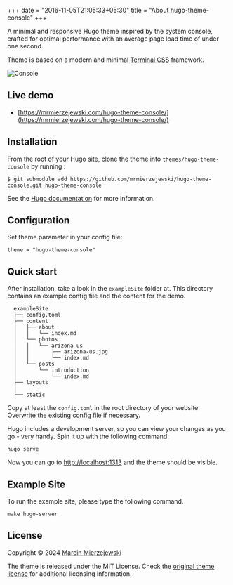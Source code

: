 +++
date = "2016-11-05T21:05:33+05:30"
title = "About hugo-theme-console"
+++

A minimal and responsive Hugo theme inspired by the system console, crafted for optimal performance with an average page load time of under one second.

Theme is based on a modern and minimal [Terminal CSS](https://terminalcss.xyz/) framework. 

![Console](https://github.com/mrmierzejewski/hugo-theme-console/blob/master/images/preview.png?raw=true)

## Live demo

* [https://mrmierzejewski.com/hugo-theme-console/](https://mrmierzejewski.com/hugo-theme-console/)

## Installation

From the root of your Hugo site, clone the theme into ```themes/hugo-theme-console``` by running :

```
$ git submodule add https://github.com/mrmierzejewski/hugo-theme-console.git hugo-theme-console
```
    
See the [Hugo documentation](https://gohugo.io/hugo-modules/theme-components/) for more information.

## Configuration

Set theme parameter in your config file:

```
theme = "hugo-theme-console"
```

## Quick start

After installation, take a look in the `exampleSite` folder at. This directory contains an example config file and the content for the demo.

```
  exampleSite
  ├── config.toml
  ├── content
  │   ├── about
  │   │   └── index.md
  │   └── photos
  │   │   └── arizona-us
  │   │       ├── arizona-us.jpg
  │   │       └── index.md
  │   └── posts
  │       └── introduction
  │           └── index.md
  ├── layouts
  │
  └── static
```

Copy at least the `config.toml` in the root directory of your website. Overwrite the existing config file if necessary.

Hugo includes a development server, so you can view your changes as you go -
very handy. Spin it up with the following command:

```
hugo serve
```

Now you can go to [http://localhost:1313](http://localhost:1313) and the theme should be visible.

## Example Site

To run the example site, please type the following command.

```
make hugo-server
```

## License

Copyright © 2024 [Marcin Mierzejewski](https://mrmierzejewski.com/)

The theme is released under the MIT License. Check the [original theme license](https://github.com/panr/hugo-theme-terminal/blob/master/LICENSE.md) for additional licensing information.
